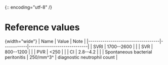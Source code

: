 {:: encoding="utf-8" /}

# Reference values

{width="wide"}
|                Name               |   Value    |             Note            |
|-----------------------------------|------------|-----------------------------|
| SVRI                              | 1700--2600 |                             |
| SVR                               | 800--1200  |                             |
| PVR                               | <250       |                             |
| CI                                | 2.8--4.2   |                             |
| Spontaneous bacterial peritonitis | 250/mm^3^  | diagnostic neutrophil count |

